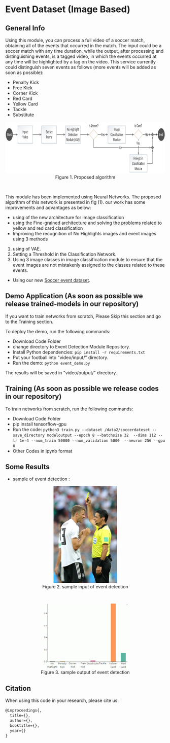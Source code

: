 # Event Dataset (Image Based)

## General Info

Using this module, you can process a full video of a soccer match, obtaining all of the events that occurred in the match. The input could be a soccer match with any time duration, while the output, after processing and distinguishing events, is a tagged video, in which the events occurred at any time will be highlighted by a tag on the video.
This service currently could distinguish seven events as follows (more events will be added as soon as possible):


- Penalty Kick
- Free Kick
- Corner Kick
- Red Card
- Yellow Card
- Tackle
- Substitute


<p align="center">
    <img src="./Images/Algorithm.jpg" width = 928px height = 163px><br/>
	Figure 1. Proposed algorithm 
</p>


<br/>

This module has been implemented using Neural Networks. The proposed algorithm of this network is presented in fig (1). 
our work has some improvements and advantages as below:
- using of the new architecture for image classification
- using the Fine-grained architecture and solving the problems related to yellow and red card classification
- Improving the recognition of No Highlights images and event images using 3 methods
1. using of VAE.
2. Setting a Threshold in the Classification Network.
3. Using 3 image classes in image classification module to ensure that the event images are not mistakenly assigned to the classes related to these events.

- Using our new [Soccer event dataset](https://github.com/FootballAnalysis/footballanalysis/tree/main/Dataset/Soccer%20Event%20Dataset%20(Image)).


## Demo Application (As soon as possible we release trained-models in our repository)

If you want to train networks from scratch, Please Skip this section and go to the Training section.

To deploy the demo, run the following commands:
- Download Code Folder
- change directory to Event Detection Module Repository.
- Install Python dependencies: `pip install -r requirements.txt`
- Put your football into "video/input/" directory.
- Run the demo: `python event_demo.py `

The results will be saved in "video/output/" directory.

## Training (As soon as possible we release codes in our repository)

To train networks from scratch, run the following commands:
- Download Code Folder
- pip install tensorflow-gpu
- Run the code: `python3 train.py --dataset /data2/soccerdateset --save_directory modeloutput --epoch 8 --batchsize 32  --dims 112 --lr 1e-4 --num_train 50000 --num_validation 5000  --neuron 256 --gpu 0 `
- Other Codes in ipynb format



## Some Results

- sample of event detection :

<p align="center">
    <img src="./Images/img_event2.jpg" width = 200px height = 306px><br/>
	Figure 2. sample input of event detection
</p>

<br/>

<p align="center">
    <img src="./Images/img_event3.png" width = 266px height = 205px><br/>
	Figure 3. sample output of event detection
</p>




## Citation

When using this code in your research, please cite us:

```
@inproceedings{,
  title={},
  author={},
  booktitle={},
  year={}
}
```


